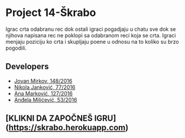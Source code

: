 # Project 14-Škrabo

Igrac crta odabranu rec dok ostali igraci pogadjaju u chatu sve dok se njihova napisana rec ne poklopi sa odabranom reci koja se crta. Igraci menjaju poziciju ko crta i skupljaju poene u odnosu na to koliko su brzo pogodili.

## Developers

- [Jovan Mirkov, 148/2016](https://gitlab.com/jvn-mirkov)
- [Nikola Janković, 77/2016](https://gitlab.com/gianthead97)
- [Ana Marković, 127/2016](https://gitlab.com/anamarkovic)
- [Anđela Milićević, 53/2016](https://gitlab.com/andjaam)


## [KLIKNI DA ZAPOČNEŠ IGRU] (https://skrabo.herokuapp.com)